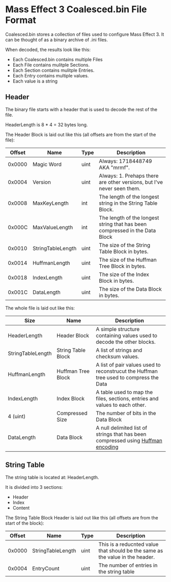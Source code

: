 ﻿# Mass Effect 3 Coalesced.bin File Format

Coalesced.bin stores a collection of files used to configure Mass Effect 3. It can be thought of as a binary archive of .ini files.

When decoded, the results look like this:

* Each Coalesced.bin contains multiple Files
* Each File contains mulitple Sections.
* Each Section contains mulitple Entries.
* Each Entry contains multiple values.
* Each value is a string

## Header

The binary file starts with a header that is used to decode the rest of the file.

HeaderLength is 8 * 4 = 32 bytes long.

The Header Block is laid out like this (all offsets are from the start of the file):

| Offset | Name              | Type | Description
|--------|-------------------|------|-------------------------------------------------------------------------------
| 0x0000 | Magic Word        | uint | Always: 1718448749 AKA "mrmf".
| 0x0004 | Version           | uint | Always: 1. Prehaps there are other versions, but I've never seen them.
| 0x0008 | MaxKeyLength      | int  | The length of the longest string in the String Table Block.
| 0x000C | MaxValueLength    | int  | The length of the longest string that has been compressed in the Data Block
| 0x0010 | StringTableLength | uint | The size of the String Table Block in bytes.
| 0x0014 | HuffmanLength     | uint | The size of the Huffman Tree  Block in bytes.
| 0x0018 | IndexLength       | uint | The size of the Index Block in bytes.
| 0x001C | DataLength        | uint | The size of the Data Block in bytes.

The whole file is laid out like this:

| Size              | Name               | Description
|-------------------|--------------------|---------------------------------------------------------------------------
| HeaderLength      | Header Block       | A simple structure containing values used to decode the other blocks.
| StringTableLength | String Table Block | A list of strings and checksum values.
| HuffmanLength     | Huffman Tree Block | A list of pair values used to reconstrucut the Huffman tree used to compress the Data
| IndexLength       | Index Block        | A table used to map the files, sections, entries and values to each other.
| 4 (uint)          | Compressed Size    | The number of bits in the Data Block
| DataLength        | Data Block         | A null delimited list of strings that has been compressed using [Huffman encoding](https://en.wikipedia.org/wiki/Huffman_coding)

## String Table

The string table is located at: HeaderLength.

It is divided into 3 sections:
* Header
* Index
* Content

The String Table Block Header is laid out like this (all offsets are from the start of the block):

| Offset | Name              | Type | Description
|--------|-------------------|------|-------------------------------------------------------------------------------
| 0x0000 | StringTableLength | uint | This is a reducnted value that should be the same as the value in the header.
| 0x0004 | EntryCount        | uint | The number of entries in the string table

